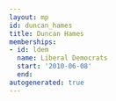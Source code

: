 ```yaml
---
layout: mp
id: duncan_hames
title: Duncan Hames
memberships:
- id: ldem
  name: Liberal Democrats
  start: '2010-06-08'
  end: 
autogenerated: true
---
```

